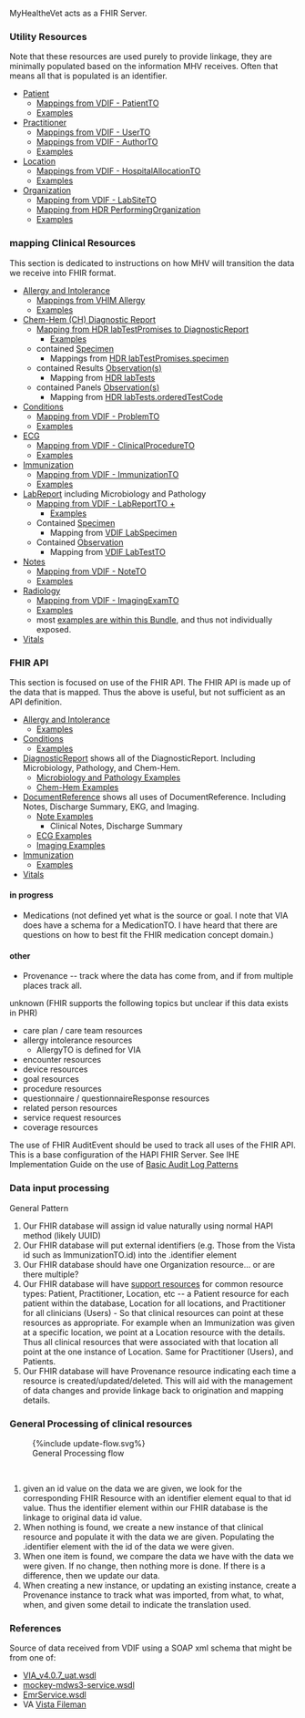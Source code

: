 
MyHealtheVet acts as a FHIR Server.

### Utility Resources

Note that these resources are used purely to provide linkage, they are minimally populated based on the information MHV receives. Often that means all that is populated is an identifier.

- [Patient](StructureDefinition-VA.MHV.PHR.patient.html)
  - [Mappings from VDIF - PatientTO](StructureDefinition-VA.MHV.PHR.patient-mappings.html#mappings-for-vdif-to-mhv-phr-patientto)
  - [Examples](StructureDefinition-VA.MHV.PHR.patient-examples.html)
- [Practitioner](StructureDefinition-VA.MHV.PHR.practitioner.html)
  - [Mappings from VDIF - UserTO](StructureDefinition-VA.MHV.PHR.practitioner-mappings.html#mappings-for-vdif-to-mhv-phr-userto)
  - [Mappings from VDIF - AuthorTO](StructureDefinition-VA.MHV.PHR.practitioner-mappings.html#mappings-for-vdif-to-mhv-phr-authorto)
  - [Examples](StructureDefinition-VA.MHV.PHR.practitioner-examples.html)
- [Location](StructureDefinition-VA.MHV.PHR.location.html)
  - [Mappings from VDIF - HospitalAllocationTO](StructureDefinition-VA.MHV.PHR.location-mappings.html#mappings-for-vdif-to-mhv-phr-hospitallocationto)
  - [Examples](StructureDefinition-VA.MHV.PHR.location-examples.html)
- [Organization](StructureDefinition-VA.MHV.PHR.organization.html)
  - [Mapping from VDIF - LabSiteTO](StructureDefinition-VA.MHV.PHR.organization-mappings.html#mappings-for-vdif-to-mhv-phr-labsiteto)
  - [Mapping from HDR PerformingOrganization](StructureDefinition-VA.MHV.PHR.organization-mappings.html#mappings-for-hdr-to-mhv-phr-performingorganization)
  - [Examples](StructureDefinition-VA.MHV.PHR.organization-examples.html)

### mapping Clinical Resources

This section is dedicated to instructions on how MHV will transition the data we receive into FHIR format. 

- [Allergy and Intolerance](StructureDefinition-VA.MHV.PHR.allergyIntolerance.html)
  - [Mappings from VHIM Allergy](StructureDefinition-VA.MHV.PHR.allergyIntolerance-mappings.html#mappings-for-vhim-allergy-to-mhv-phr-intolerancecondition)
  - [Examples](StructureDefinition-VA.MHV.PHR.allergyIntolerance-examples.html)
- [Chem-Hem (CH) Diagnostic Report](StructureDefinition-VA.MHV.PHR.chReport.html) 
  - [Mapping from HDR labTestPromises to DiagnosticReport](StructureDefinition-VA.MHV.PHR.chReport-mappings.html#mappings-for-hdr-to-mhv-phr-labtestpromises)
    - [Examples](StructureDefinition-VA.MHV.PHR.chReport-examples.html)
  - contained [Specimen](StructureDefinition-VA.MHV.PHR.chSpecimen.html)
    - Mappings from [HDR labTestPromises.specimen](StructureDefinition-VA.MHV.PHR.chSpecimen-mappings.html#mappings-for-hdr-labtestpromises-specimen-to-mhv-phr-labtestpromises-specimen)
  - contained Results [Observation(s)](StructureDefinition-VA.MHV.PHR.chTest.html)
    - Mapping from [HDR labTests](StructureDefinition-VA.MHV.PHR.chTest-mappings.html#mappings-for-hdr-labtests-to-mhv-phr-labtestpromises-labtests)
  - contained Panels [Observation(s)](StructureDefinition-VA.MHV.PHR.chPanel.html)
    - Mapping from [HDR labTests.orderedTestCode](StructureDefinition-VA.MHV.PHR.chPanel-mappings.html#mappings-for-hdr-labtests-panel-to-mhv-phr-labtestpromises-labtests-orderedtestcode)
- [Conditions](StructureDefinition-VA.MHV.PHR.condition.html)
  - [Mapping from VDIF - ProblemTO](StructureDefinition-VA.MHV.PHR.condition-mappings.html#mappings-for-vdif-to-mhv-phr-problemto)
  - [Examples](StructureDefinition-VA.MHV.PHR.condition-examples.html)
- [ECG](StructureDefinition-VA.MHV.PHR.ecg.html)
  - [Mapping from VDIF - ClinicalProcedureTO](StructureDefinition-VA.MHV.PHR.ecg-mappings.html#mappings-for-vdif-to-mhv-phr-clinicalprocedureto)
  - [Examples](StructureDefinition-VA.MHV.PHR.ecg-examples.html)
- [Immunization](StructureDefinition-VA.MHV.PHR.immunization.html)
  - [Mapping from VDIF - ImmunizationTO](StructureDefinition-VA.MHV.PHR.immunization-mappings.html#mappings-for-vdif-to-mhv-phr-immunizationto)
  - [Examples](StructureDefinition-VA.MHV.PHR.immunization-examples.html)
- [LabReport](StructureDefinition-VA.MHV.PHR.labReport.html) including Microbiology and Pathology
  - [Mapping from VDIF - LabReportTO +](StructureDefinition-VA.MHV.PHR.labReport-mappings.html#mappings-for-vdif-to-mhv-phr-labreportto)
    - [Examples](StructureDefinition-VA.MHV.PHR.labReport-examples.html)
  - Contained [Specimen](StructureDefinition-VA.MHV.PHR.LabSpecimen.html)
    - Mapping from [VDIF LabSpecimen](StructureDefinition-VA.MHV.PHR.LabSpecimen-mappings.html#mappings-for-vdif-to-mhv-phr-labspecimen)
  - Contained [Observation](StructureDefinition-VA.MHV.PHR.labTest.html)
    - Mapping from [VDIF LabTestTO](StructureDefinition-VA.MHV.PHR.labTest-mappings.html#mappings-for-vdif-to-mhv-phr-labtestto)
- [Notes](StructureDefinition-VA.MHV.PHR.note.html)
  - [Mapping from VDIF - NoteTO](StructureDefinition-VA.MHV.PHR.note-mappings.html#mappings-for-vdif-to-mhv-phr-noteto)
  - [Examples](StructureDefinition-VA.MHV.PHR.note-examples.html)
- [Radiology](StructureDefinition-VA.MHV.PHR.imaging.html)
  - [Mapping from VDIF - ImagingExamTO](StructureDefinition-VA.MHV.PHR.imaging-mappings.html#mappings-for-vdif-to-mhv-phr-imagingexamto)
  - [Examples](StructureDefinition-VA.MHV.PHR.imaging-examples.html)
  - most [examples are within this Bundle](https://johnmoehrke.github.io/MHV-PHR/Bundle-images.html), and thus not individually exposed.
- [Vitals](vitals.html)

### FHIR API

This section is focused on use of the FHIR API. The FHIR API is made up of the data that is mapped. Thus the above is useful, but not sufficient as an API definition.

- [Allergy and Intolerance](StructureDefinition-VA.MHV.PHR.allergyIntolerance.html)
  - [Examples](StructureDefinition-VA.MHV.PHR.allergyIntolerance-examples.html)
- [Conditions](StructureDefinition-VA.MHV.PHR.condition.html)
  - [Examples](StructureDefinition-VA.MHV.PHR.condition-examples.html)
- [DiagnosticReport](StructureDefinition-VA.MHV.diagnosticReport.html) shows all of the DiagnosticReport. Including Microbiology, Pathology, and Chem-Hem.
  - [Microbiology and Pathology Examples](StructureDefinition-VA.MHV.PHR.labReport-examples.html)
  - [Chem-Hem Examples](StructureDefinition-VA.MHV.PHR.chReport-examples.html)
- [DocumentReference](StructureDefinition-VA.MHV.documentReference.html) shows all uses of DocumentReference. Including Notes, Discharge Summary, EKG, and Imaging.
  - [Note Examples](StructureDefinition-VA.MHV.PHR.note-examples.html)
    - Clinical Notes, Discharge Summary
  - [ECG Examples](StructureDefinition-VA.MHV.PHR.ecg-examples.html)
  - [Imaging Examples](StructureDefinition-VA.MHV.PHR.imaging-examples.html)
- [Immunization](StructureDefinition-VA.MHV.PHR.immunization.html)
  - [Examples](StructureDefinition-VA.MHV.PHR.immunization-examples.html)
- [Vitals](vitals.html)

#### in progress

- Medications (not defined yet what is the source or goal. I note that VIA does have a schema for a MedicationTO. I have heard that there are questions on how to best fit the FHIR medication concept domain.)

#### other

- Provenance -- track where the data has come from, and if from multiple places track all.
  
unknown (FHIR supports the following topics but unclear if this data exists in PHR)

- care plan / care team resources
- allergy intolerance resources
  - AllergyTO is defined for VIA
- encounter resources
- device resources
- goal resources
- procedure resources
- questionnaire / questionnaireResponse resources
- related person resources
- service request resources
- coverage resources

The use of FHIR AuditEvent should be used to track all uses of the FHIR API. This is a base configuration of the HAPI FHIR Server. See IHE Implementation Guide on the use of [Basic Audit Log Patterns](https://profiles.ihe.net/ITI/BALP/index.html)

### Data input processing

General Pattern

1. Our FHIR database will assign id value naturally using normal HAPI method (likely UUID)
2. Our FHIR database will put external identifiers (e.g. Those from the Vista id such as ImmunizationTO.id) into the .identifier element
3. Our FHIR database should have one Organization resource… or are there multiple?
4. Our FHIR database will have [support resources](utility.html#support-resources) for common resource types: Patient, Practitioner, Location, etc -- a Patient resource for each patient within the database, Location for all locations, and Practitioner for all clinicians (Users) - So that clinical resources can point at these resources as appropriate. For example when an Immunization was given at a specific location, we point at a Location resource with the details. Thus all clinical resources that were associated with that location all point at the one instance of Location. Same for Practitioner (Users), and Patients. 
5. Our FHIR database will have Provenance resource indicating each time a resource is created/updated/deleted. This will aid with the management of data changes and provide linkage back to origination and mapping details.

### General Processing of clinical resources

<figure>
{%include update-flow.svg%}
<figcaption>General Processing flow</figcaption>
</figure>
<br clear="all">

1. given an id value on the data we are given, we look for the corresponding FHIR Resource with an identifier element equal to that id value. Thus the identifier element within our FHIR database is the linkage to original data id value.
2. When nothing is found, we create a new instance of that clinical resource and populate it with the data we are given. Populating the .identifier element with the id of the data we were given.
3. When one item is found, we compare the data we have with the data we were given. If no change, then nothing more is done. If there is a difference, then we update our data.
4. When creating a new instance, or updating an existing instance, create a Provenance instance to track what was imported, from what, to what, when, and given some detail to indicate the translation used.

### References

Source of data received from VDIF using a SOAP xml schema that might be from one of:

- [VIA_v4.0.7_uat.wsdl](https://github.com/department-of-veterans-affairs/mhv-np-via-wsclient/blob/development/src/main/resources/VIA_v4.0.7_uat.wsdl)
- [mockey-mdws3-service.wsdl](https://github.com/department-of-veterans-affairs/mhv-ap-vde-support/blob/development/src/test/wsdl/mockey-mdws3-service.wsdl)
- [EmrService.wsdl](https://github.com/department-of-veterans-affairs/mhv-hla-app-ui/blob/dbb0301be4a17f31e67048300d72c87c0977aa09/hra-mock-via-app/src/main/java/gov/va/hra/integration/via/mock/ws/EmrService.wsdl)
- VA [Vista Fileman](http://www.vistapedia.com/index.php/Main_Page)

